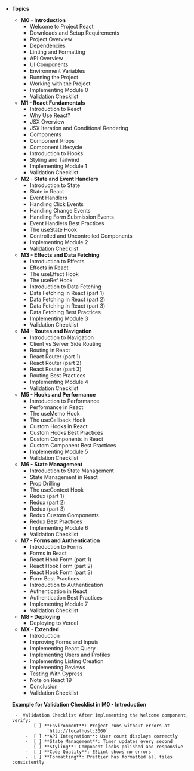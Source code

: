 -  **Topics**

   -  **M0 - Introduction**
      -  Welcome to Project React
      -  Downloads and Setup Requirements
      -  Project Overview
      -  Dependencies
      -  Linting and Formatting
      -  API Overview
      -  UI Components
      -  Environment Variables
      -  Running the Project
      -  Working with the Project
      -  Implementing Module 0
      -  Validation Checklist
   -  **M1 - React Fundamentals**
      -  Introduction to React
      -  Why Use React?
      -  JSX Overview
      -  JSX Iteration and Conditional Rendering
      -  Components
      -  Component Props
      -  Component Lifecycle
      -  Introduction to Hooks
      -  Styling and Tailwind
      -  Implementing Module 1
      -  Validation Checklist
   -  **M2 - State and Event Handlers**
      -  Introduction to State
      -  State in React
      -  Event Handlers
      -  Handling Click Events
      -  Handling Change Events
      -  Handling Form Submission Events
      -  Event Handlers Best Practices
      -  The useState Hook
      -  Controlled and Uncontrolled Components
      -  Implementing Module 2
      -  Validation Checklist
   -  **M3 - Effects and Data Fetching**
      -  Introduction to Effects
      -  Effects in React
      -  The useEffect Hook
      -  The useRef Hook
      -  Introduction to Data Fetching
      -  Data Fetching in React (part 1)
      -  Data Fetching in React (part 2)
      -  Data Fetching in React (part 3)
      -  Data Fetching Best Practices
      -  Implementing Module 3
      -  Validation Checklist
   -  **M4 - Routes and Navigation**
      -  Introduction to Navigation
      -  Client vs Server Side Routing
      -  Routing in React
      -  React Router (part 1)
      -  React Router (part 2)
      -  React Router (part 3)
      -  Routing Best Practices
      -  Implementing Module 4
      -  Validation Checklist
   -  **M5 - Hooks and Performance**
      -  Introduction to Performance
      -  Performance in React
      -  The useMemo Hook
      -  The useCallback Hook
      -  Custom Hooks in React
      -  Custom Hooks Best Practices
      -  Custom Components in React
      -  Custom Component Best Practices
      -  Implementing Module 5
      -  Validation Checklist
   -  **M6 - State Management**
      -  Introduction to State Management
      -  State Management in React
      -  Prop Drilling
      -  The useContext Hook
      -  Redux (part 1)
      -  Redux (part 2)
      -  Redux (part 3)
      -  Redux Custom Components
      -  Redux Best Practices
      -  Implementing Module 6
      -  Validation Checklist
   -  **M7 - Forms and Authentication**
      -  Introduction to Forms
      -  Forms in React
      -  React Hook Form (part 1)
      -  React Hook Form (part 2)
      -  React Hook Form (part 3)
      -  Form Best Practices
      -  Introduction to Authentication
      -  Authentication in React
      -  Authentication Best Practices
      -  Implementing Module 7
      -  Validation Checklist
   -  **M8 - Deploying**
      -  Deploying to Vercel
   -  **MX - Extended**
      -  Introduction
      -  Improving Forms and Inputs
      -  Implementing React Query
      -  Implementing Users and Profiles
      -  Implementing Listing Creation
      -  Implementing Reviews
      -  Testing With Cypress
      -  Note on React 19
      -  Conclusion
      -  Validation Checklist

   **Example for Validation Checklist in M0 - Introduction**

        -  Validation Checklist After implementing the Welcome component, verify:
            -  [ ] **Environment**: Project runs without errors at
                    `http://localhost:3000`
            -  [ ] **API Integration**: User count displays correctly
            -  [ ] **State Management**: Timer updates every second
            -  [ ] **Styling**: Component looks polished and responsive
            -  [ ] **Code Quality**: ESLint shows no errors
            -  [ ] **Formatting**: Prettier has formatted all files consistently
